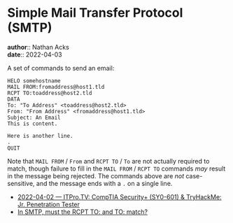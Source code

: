 # Simple Mail Transfer Protocol (SMTP)

**author**:: Nathan Acks  
**date**:: 2022-04-03

A set of commands to send an email:

```smtp
HELO somehostname
MAIL FROM:fromaddress@host1.tld
RCPT TO:toaddress@host2.tld
DATA
To: "To Address" <toaddress@host2.tld>
From: "From Address" <fromaddress@host1.tld>
Subject: An Email
This is content.

Here is another line.
.
QUIT
```

Note that `MAIL FROM` / `From` and `RCPT TO` / `To` are not actually required to match, though failure to fill in the `MAIL FROM` / `RCPT TO` commands *may* result in the message being rejected. The commands above are *not* case-sensitive, and the message ends with a `.` on a single line.

* [2022-04-02 — ITPro.TV: CompTIA Security+ (SY0-601) & TryHackMe: Jr. Penetration Tester](../log/2022-04-02-itprotv-comptia-security-plus-and-tryhackme-jr-penetration-tester.md)
* [In SMTP, must the RCPT TO: and TO: match?](https://stackoverflow.com/questions/10822190/in-smtp-must-the-rcpt-to-and-to-match)
